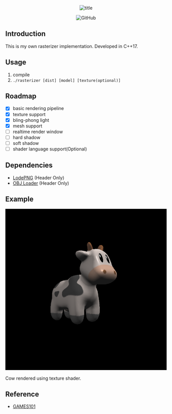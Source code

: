 <p align="center"><img alt="title" src="https://hcti.io/v1/image/34cca40e-bd4b-44ec-ad18-29f7656c4c1e"></p>
<p align="center"><img alt="GitHub" src="https://img.shields.io/github/license/Hyiker/tiny_rasterizer?style=flat-square"></p>

## Introduction

This is my own rasterizer implementation. Developed in C++17.

## Usage

1. compile
2. `./rasterizer [dist] [model] [texture(optional)]`

## Roadmap

- [x] basic rendering pipeline
- [x] texture support
- [x] bling-phong light
- [x] mesh support
- [ ] realtime render window
- [ ] hard shadow
- [ ] soft shadow
- [ ] shader language support(Optional)

## Dependencies

- [LodePNG](https://github.com/lvandeve/lodepng) (Header Only)
- [OBJ Loader](https://github.com/Bly7/OBJ-Loader) (Header Only)

## Example

![Cow](./images/cow_text.png)

Cow rendered using texture shader.

## Reference

- [GAMES101](https://sites.cs.ucsb.edu/~lingqi/teaching/games101.html)
